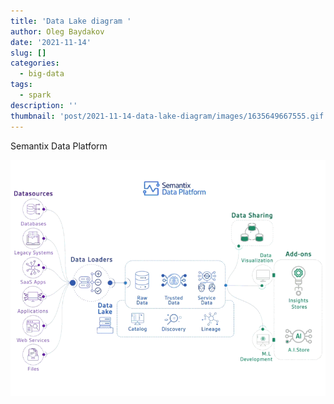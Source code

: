 ```yaml
---
title: 'Data Lake diagram '
author: Oleg Baydakov
date: '2021-11-14'
slug: []
categories:
  - big-data
tags:
  - spark
description: ''
thumbnail: 'post/2021-11-14-data-lake-diagram/images/1635649667555.gif'
---
```


Semantix Data Platform

![](images/1635649667555.gif)

